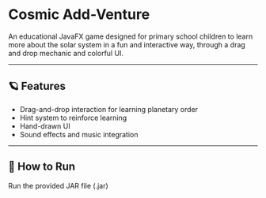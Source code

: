 # Cosmic Add-Venture

An educational JavaFX game designed for primary school children to learn more about the solar system in a fun and interactive way, through a drag and drop mechanic and colorful UI.  

---

## 🪐 Features

- Drag-and-drop interaction for learning planetary order
- Hint system to reinforce learning
- Hand-drawn UI
- Sound effects and music integration

---

## 📝 How to Run

Run the provided JAR file (.jar)